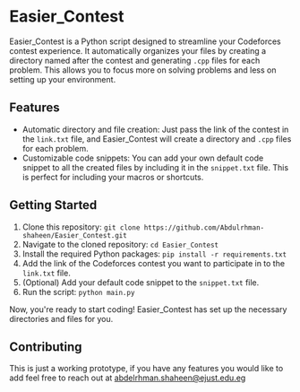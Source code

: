 # Easier_Contest

Easier_Contest is a Python script designed to streamline your Codeforces contest experience. It automatically organizes your files by creating a directory named after the contest and generating `.cpp` files for each problem. This allows you to focus more on solving problems and less on setting up your environment.

## Features

- Automatic directory and file creation: Just pass the link of the contest in the `link.txt` file, and Easier_Contest will create a directory and `.cpp` files for each problem.
- Customizable code snippets: You can add your own default code snippet to all the created files by including it in the `snippet.txt` file. This is perfect for including your macros or shortcuts.

## Getting Started

1. Clone this repository: `git clone https://github.com/Abdulrhman-shaheen/Easier_Contest.git`
2. Navigate to the cloned repository: `cd Easier_Contest`
3. Install the required Python packages: `pip install -r requirements.txt`
4. Add the link of the Codeforces contest you want to participate in to the `link.txt` file.
5. (Optional) Add your default code snippet to the `snippet.txt` file.
6. Run the script: `python main.py`

Now, you're ready to start coding! Easier_Contest has set up the necessary directories and files for you.

## Contributing

This is just a working prototype, if you have any features you would like to add feel free to reach out at abdelrhman.shaheen@ejust.edu.eg
